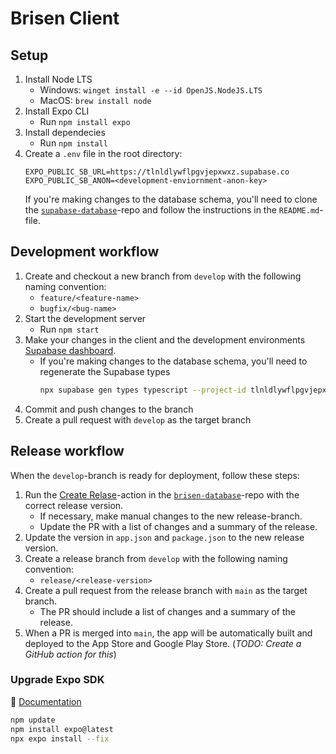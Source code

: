 # Brisen Client

## Setup

1. Install Node LTS
   - Windows: `winget install -e --id OpenJS.NodeJS.LTS`
   - MacOS: `brew install node`
1. Install Expo CLI
   - Run `npm install expo`
1. Install dependecies
   - Run `npm install`
1. Create a `.env` file in the root directory:
   ```env
   EXPO_PUBLIC_SB_URL=https://tlnldlywflpgvjepxwxz.supabase.co
   EXPO_PUBLIC_SB_ANON=<development-enviornment-anon-key>
   ```
   If you're making changes to the database schema, you'll need to clone the [`supabase-database`](https://github.com/brisen-app/brisen-database)-repo and follow the instructions in the `README.md`-file.

## Development workflow

1. Create and checkout a new branch from `develop` with the following naming convention:
   - `feature/<feature-name>`
   - `bugfix/<bug-name>`
1. Start the development server
   - Run `npm start`
1. Make your changes in the client and the development environments [Supabase dashboard](https://supabase.com/dashboard/project/tlnldlywflpgvjepxwxz).
   - If you're making changes to the database schema, you'll need to regenerate the Supabase types
     ```bash
     npx supabase gen types typescript --project-id tlnldlywflpgvjepxwxz --schema public > types/supabase.ts
     ```
1. Commit and push changes to the branch
1. Create a pull request with `develop` as the target branch

## Release workflow

When the `develop`-branch is ready for deployment, follow these steps:

1. Run the [Create Relase](https://github.com/brisen-app/brisen-database/actions/workflows/create-release.yaml)-action in the [`brisen-database`](https://github.com/brisen-app/brisen-database)-repo with the correct release version.
   - If necessary, make manual changes to the new release-branch.
   - Update the PR with a list of changes and a summary of the release.
1. Update the version in `app.json` and `package.json` to the new release version.
1. Create a release branch from `develop` with the following naming convention:
   - `release/<release-version>`
1. Create a pull request from the release branch with `main` as the target branch.
   - The PR should include a list of changes and a summary of the release.
1. When a PR is merged into `main`, the app will be automatically built and deployed to the App Store and Google Play Store. (_TODO: Create a GitHub action for this_)

### Upgrade Expo SDK

🔗 [Documentation](https://docs.expo.dev/workflow/upgrading-expo-sdk-walkthrough/)

```bash
npm update
npm install expo@latest
npx expo install --fix
```
